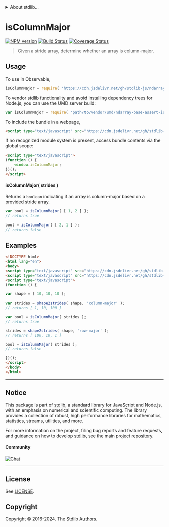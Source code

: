 <!--

@license Apache-2.0

Copyright (c) 2018 The Stdlib Authors.

Licensed under the Apache License, Version 2.0 (the "License");
you may not use this file except in compliance with the License.
You may obtain a copy of the License at

   http://www.apache.org/licenses/LICENSE-2.0

Unless required by applicable law or agreed to in writing, software
distributed under the License is distributed on an "AS IS" BASIS,
WITHOUT WARRANTIES OR CONDITIONS OF ANY KIND, either express or implied.
See the License for the specific language governing permissions and
limitations under the License.

-->


<details>
  <summary>
    About stdlib...
  </summary>
  <p>We believe in a future in which the web is a preferred environment for numerical computation. To help realize this future, we've built stdlib. stdlib is a standard library, with an emphasis on numerical and scientific computation, written in JavaScript (and C) for execution in browsers and in Node.js.</p>
  <p>The library is fully decomposable, being architected in such a way that you can swap out and mix and match APIs and functionality to cater to your exact preferences and use cases.</p>
  <p>When you use stdlib, you can be absolutely certain that you are using the most thorough, rigorous, well-written, studied, documented, tested, measured, and high-quality code out there.</p>
  <p>To join us in bringing numerical computing to the web, get started by checking us out on <a href="https://github.com/stdlib-js/stdlib">GitHub</a>, and please consider <a href="https://opencollective.com/stdlib">financially supporting stdlib</a>. We greatly appreciate your continued support!</p>
</details>

# isColumnMajor

[![NPM version][npm-image]][npm-url] [![Build Status][test-image]][test-url] [![Coverage Status][coverage-image]][coverage-url] <!-- [![dependencies][dependencies-image]][dependencies-url] -->

> Given a stride array, determine whether an array is column-major.

<!-- Section to include introductory text. Make sure to keep an empty line after the intro `section` element and another before the `/section` close. -->

<section class="intro">

</section>

<!-- /.intro -->

<!-- Package usage documentation. -->



<section class="usage">

## Usage

To use in Observable,

```javascript
isColumnMajor = require( 'https://cdn.jsdelivr.net/gh/stdlib-js/ndarray-base-assert-is-column-major@umd/browser.js' )
```

To vendor stdlib functionality and avoid installing dependency trees for Node.js, you can use the UMD server build:

```javascript
var isColumnMajor = require( 'path/to/vendor/umd/ndarray-base-assert-is-column-major/index.js' )
```

To include the bundle in a webpage,

```html
<script type="text/javascript" src="https://cdn.jsdelivr.net/gh/stdlib-js/ndarray-base-assert-is-column-major@umd/browser.js"></script>
```

If no recognized module system is present, access bundle contents via the global scope:

```html
<script type="text/javascript">
(function () {
    window.isColumnMajor;
})();
</script>
```

#### isColumnMajor( strides )

Returns a `boolean` indicating if an array is column-major based on a provided stride array.

```javascript
var bool = isColumnMajor( [ 1, 2 ] );
// returns true

bool = isColumnMajor( [ 2, 1 ] );
// returns false
```

</section>

<!-- /.usage -->

<!-- Package usage notes. Make sure to keep an empty line after the `section` element and another before the `/section` close. -->

<section class="notes">

</section>

<!-- /.notes -->

<!-- Package usage examples. -->

<section class="examples">

## Examples

<!-- eslint no-undef: "error" -->

```html
<!DOCTYPE html>
<html lang="en">
<body>
<script type="text/javascript" src="https://cdn.jsdelivr.net/gh/stdlib-js/ndarray-base-shape2strides@umd/browser.js"></script>
<script type="text/javascript" src="https://cdn.jsdelivr.net/gh/stdlib-js/ndarray-base-assert-is-column-major@umd/browser.js"></script>
<script type="text/javascript">
(function () {

var shape = [ 10, 10, 10 ];

var strides = shape2strides( shape, 'column-major' );
// returns [ 1, 10, 100 ]

var bool = isColumnMajor( strides );
// returns true

strides = shape2strides( shape, 'row-major' );
// returns [ 100, 10, 1 ]

bool = isColumnMajor( strides );
// returns false

})();
</script>
</body>
</html>
```

</section>

<!-- /.examples -->

<!-- Section to include cited references. If references are included, add a horizontal rule *before* the section. Make sure to keep an empty line after the `section` element and another before the `/section` close. -->

<section class="references">

</section>

<!-- /.references -->

<!-- Section for related `stdlib` packages. Do not manually edit this section, as it is automatically populated. -->

<section class="related">

</section>

<!-- /.related -->

<!-- Section for all links. Make sure to keep an empty line after the `section` element and another before the `/section` close. -->


<section class="main-repo" >

* * *

## Notice

This package is part of [stdlib][stdlib], a standard library for JavaScript and Node.js, with an emphasis on numerical and scientific computing. The library provides a collection of robust, high performance libraries for mathematics, statistics, streams, utilities, and more.

For more information on the project, filing bug reports and feature requests, and guidance on how to develop [stdlib][stdlib], see the main project [repository][stdlib].

#### Community

[![Chat][chat-image]][chat-url]

---

## License

See [LICENSE][stdlib-license].


## Copyright

Copyright &copy; 2016-2024. The Stdlib [Authors][stdlib-authors].

</section>

<!-- /.stdlib -->

<!-- Section for all links. Make sure to keep an empty line after the `section` element and another before the `/section` close. -->

<section class="links">

[npm-image]: http://img.shields.io/npm/v/@stdlib/ndarray-base-assert-is-column-major.svg
[npm-url]: https://npmjs.org/package/@stdlib/ndarray-base-assert-is-column-major

[test-image]: https://github.com/stdlib-js/ndarray-base-assert-is-column-major/actions/workflows/test.yml/badge.svg?branch=main
[test-url]: https://github.com/stdlib-js/ndarray-base-assert-is-column-major/actions/workflows/test.yml?query=branch:main

[coverage-image]: https://img.shields.io/codecov/c/github/stdlib-js/ndarray-base-assert-is-column-major/main.svg
[coverage-url]: https://codecov.io/github/stdlib-js/ndarray-base-assert-is-column-major?branch=main

<!--

[dependencies-image]: https://img.shields.io/david/stdlib-js/ndarray-base-assert-is-column-major.svg
[dependencies-url]: https://david-dm.org/stdlib-js/ndarray-base-assert-is-column-major/main

-->

[chat-image]: https://img.shields.io/gitter/room/stdlib-js/stdlib.svg
[chat-url]: https://app.gitter.im/#/room/#stdlib-js_stdlib:gitter.im

[stdlib]: https://github.com/stdlib-js/stdlib

[stdlib-authors]: https://github.com/stdlib-js/stdlib/graphs/contributors

[umd]: https://github.com/umdjs/umd
[es-module]: https://developer.mozilla.org/en-US/docs/Web/JavaScript/Guide/Modules

[deno-url]: https://github.com/stdlib-js/ndarray-base-assert-is-column-major/tree/deno
[deno-readme]: https://github.com/stdlib-js/ndarray-base-assert-is-column-major/blob/deno/README.md
[umd-url]: https://github.com/stdlib-js/ndarray-base-assert-is-column-major/tree/umd
[umd-readme]: https://github.com/stdlib-js/ndarray-base-assert-is-column-major/blob/umd/README.md
[esm-url]: https://github.com/stdlib-js/ndarray-base-assert-is-column-major/tree/esm
[esm-readme]: https://github.com/stdlib-js/ndarray-base-assert-is-column-major/blob/esm/README.md
[branches-url]: https://github.com/stdlib-js/ndarray-base-assert-is-column-major/blob/main/branches.md

[stdlib-license]: https://raw.githubusercontent.com/stdlib-js/ndarray-base-assert-is-column-major/main/LICENSE

</section>

<!-- /.links -->
